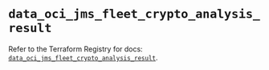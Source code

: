 # `data_oci_jms_fleet_crypto_analysis_result`

Refer to the Terraform Registry for docs: [`data_oci_jms_fleet_crypto_analysis_result`](https://registry.terraform.io/providers/oracle/oci/7.19.0/docs/data-sources/jms_fleet_crypto_analysis_result).
